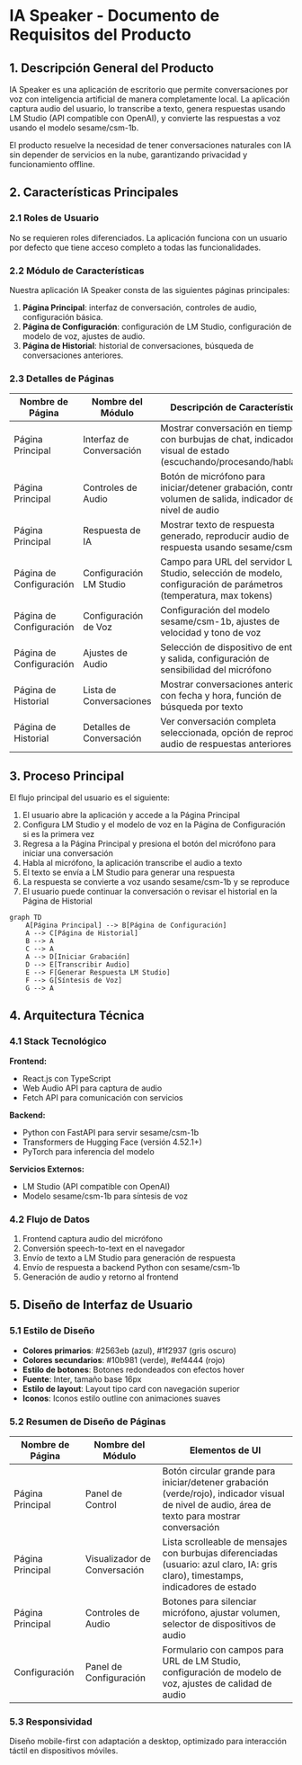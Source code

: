 # IA Speaker - Documento de Requisitos del Producto

## 1. Descripción General del Producto
IA Speaker es una aplicación de escritorio que permite conversaciones por voz con inteligencia artificial de manera completamente local. La aplicación captura audio del usuario, lo transcribe a texto, genera respuestas usando LM Studio (API compatible con OpenAI), y convierte las respuestas a voz usando el modelo sesame/csm-1b.

El producto resuelve la necesidad de tener conversaciones naturales con IA sin depender de servicios en la nube, garantizando privacidad y funcionamiento offline.

## 2. Características Principales

### 2.1 Roles de Usuario
No se requieren roles diferenciados. La aplicación funciona con un usuario por defecto que tiene acceso completo a todas las funcionalidades.

### 2.2 Módulo de Características
Nuestra aplicación IA Speaker consta de las siguientes páginas principales:
1. **Página Principal**: interfaz de conversación, controles de audio, configuración básica.
2. **Página de Configuración**: configuración de LM Studio, configuración de modelo de voz, ajustes de audio.
3. **Página de Historial**: historial de conversaciones, búsqueda de conversaciones anteriores.

### 2.3 Detalles de Páginas

| Nombre de Página | Nombre del Módulo | Descripción de Características |
|------------------|-------------------|--------------------------------|
| Página Principal | Interfaz de Conversación | Mostrar conversación en tiempo real con burbujas de chat, indicador visual de estado (escuchando/procesando/hablando) |
| Página Principal | Controles de Audio | Botón de micrófono para iniciar/detener grabación, control de volumen de salida, indicador de nivel de audio |
| Página Principal | Respuesta de IA | Mostrar texto de respuesta generado, reproducir audio de respuesta usando sesame/csm-1b |
| Página de Configuración | Configuración LM Studio | Campo para URL del servidor LM Studio, selección de modelo, configuración de parámetros (temperatura, max tokens) |
| Página de Configuración | Configuración de Voz | Configuración del modelo sesame/csm-1b, ajustes de velocidad y tono de voz |
| Página de Configuración | Ajustes de Audio | Selección de dispositivo de entrada y salida, configuración de sensibilidad del micrófono |
| Página de Historial | Lista de Conversaciones | Mostrar conversaciones anteriores con fecha y hora, función de búsqueda por texto |
| Página de Historial | Detalles de Conversación | Ver conversación completa seleccionada, opción de reproducir audio de respuestas anteriores |

## 3. Proceso Principal
El flujo principal del usuario es el siguiente:
1. El usuario abre la aplicación y accede a la Página Principal
2. Configura LM Studio y el modelo de voz en la Página de Configuración si es la primera vez
3. Regresa a la Página Principal y presiona el botón del micrófono para iniciar una conversación
4. Habla al micrófono, la aplicación transcribe el audio a texto
5. El texto se envía a LM Studio para generar una respuesta
6. La respuesta se convierte a voz usando sesame/csm-1b y se reproduce
7. El usuario puede continuar la conversación o revisar el historial en la Página de Historial

```mermaid
graph TD
    A[Página Principal] --> B[Página de Configuración]
    A --> C[Página de Historial]
    B --> A
    C --> A
    A --> D[Iniciar Grabación]
    D --> E[Transcribir Audio]
    E --> F[Generar Respuesta LM Studio]
    F --> G[Síntesis de Voz]
    G --> A
```

## 4. Arquitectura Técnica
### 4.1 Stack Tecnológico
**Frontend:**
- React.js con TypeScript
- Web Audio API para captura de audio
- Fetch API para comunicación con servicios

**Backend:**
- Python con FastAPI para servir sesame/csm-1b
- Transformers de Hugging Face (versión 4.52.1+)
- PyTorch para inferencia del modelo

**Servicios Externos:**
- LM Studio (API compatible con OpenAI)
- Modelo sesame/csm-1b para síntesis de voz

### 4.2 Flujo de Datos
1. Frontend captura audio del micrófono
2. Conversión speech-to-text en el navegador
3. Envío de texto a LM Studio para generación de respuesta
4. Envío de respuesta a backend Python con sesame/csm-1b
5. Generación de audio y retorno al frontend

## 5. Diseño de Interfaz de Usuario
### 5.1 Estilo de Diseño
- **Colores primarios**: #2563eb (azul), #1f2937 (gris oscuro)
- **Colores secundarios**: #10b981 (verde), #ef4444 (rojo)
- **Estilo de botones**: Botones redondeados con efectos hover
- **Fuente**: Inter, tamaño base 16px
- **Estilo de layout**: Layout tipo card con navegación superior
- **Iconos**: Iconos estilo outline con animaciones suaves

### 5.2 Resumen de Diseño de Páginas

| Nombre de Página | Nombre del Módulo | Elementos de UI |
|------------------|-------------------|----------------|
| Página Principal | Panel de Control | Botón circular grande para iniciar/detener grabación (verde/rojo), indicador visual de nivel de audio, área de texto para mostrar conversación |
| Página Principal | Visualizador de Conversación | Lista scrolleable de mensajes con burbujas diferenciadas (usuario: azul claro, IA: gris claro), timestamps, indicadores de estado |
| Página Principal | Controles de Audio | Botones para silenciar micrófono, ajustar volumen, selector de dispositivos de audio |
| Configuración | Panel de Configuración | Formulario con campos para URL de LM Studio, configuración de modelo de voz, ajustes de calidad de audio |

### 5.3 Responsividad
Diseño mobile-first con adaptación a desktop, optimizado para interacción táctil en dispositivos móviles.
